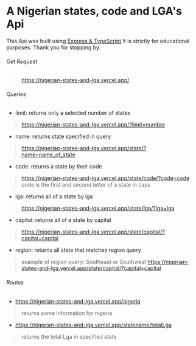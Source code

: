# A Nigerian states, code and LGA's Api 

This Api was built using [Express & TypeScript](https://Express.com)
It is strictly for educational purposes. Thank you for stopping by.

###### Get Request  
> https://nigerian-states-and-lga.vercel.app/

###### Queries
* limit: returns only a selected number of states
> https://nigerian-states-and-lga.vercel.app/?limit=number
* name: returns state specified in query
> https://nigerian-states-and-lga.vercel.app/state/?name=name_of_state
* code: returns a state by their code
> https://nigerian-states-and-lga.vercel.app/state/code/?code=code
> code is the first and second letter of a state in caps
* lga: returns all of a state by lga
> https://nigerian-states-and-lga.vercel.app/state/lga/?lga=lga
* capital: returns all of a state by capital
> https://nigerian-states-and-lga.vercel.app/state/capital/?capital=capital
* region: returns all state that matches region query
> example of region query: Southeast or Southwest
> https://nigerian-states-and-lga.vercel.app/state/capital/?capital=capital

###### Routes
- https://nigerian-states-and-lga.vercel.app/nigeria
> returns some information for nigeria 

- https://nigerian-states-and-lga.vercel.app/statename/totalLga
> returns the total Lga in specified state
